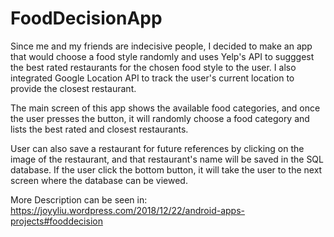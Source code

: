 # FoodDecisionApp
Since me and my friends are indecisive people, I decided to make an app that would choose a food style randomly and uses Yelp's API to sugggest the best rated restaurants for the chosen food style to the user. I also integrated Google Location API to track the user's current location to provide the closest restaurant. 

The main screen of this app shows the available food categories, and once the user presses the button, it will randomly choose a food category and lists the best rated and closest restaurants. 

User can also save a restaurant for future references by clicking on the image of the restaurant, and that restaurant's name will be saved in the SQL database. If the user click the bottom button, it will take the user to the next screen where the database can be viewed. 

More Description can be seen in: https://joyyliu.wordpress.com/2018/12/22/android-apps-projects#fooddecision


